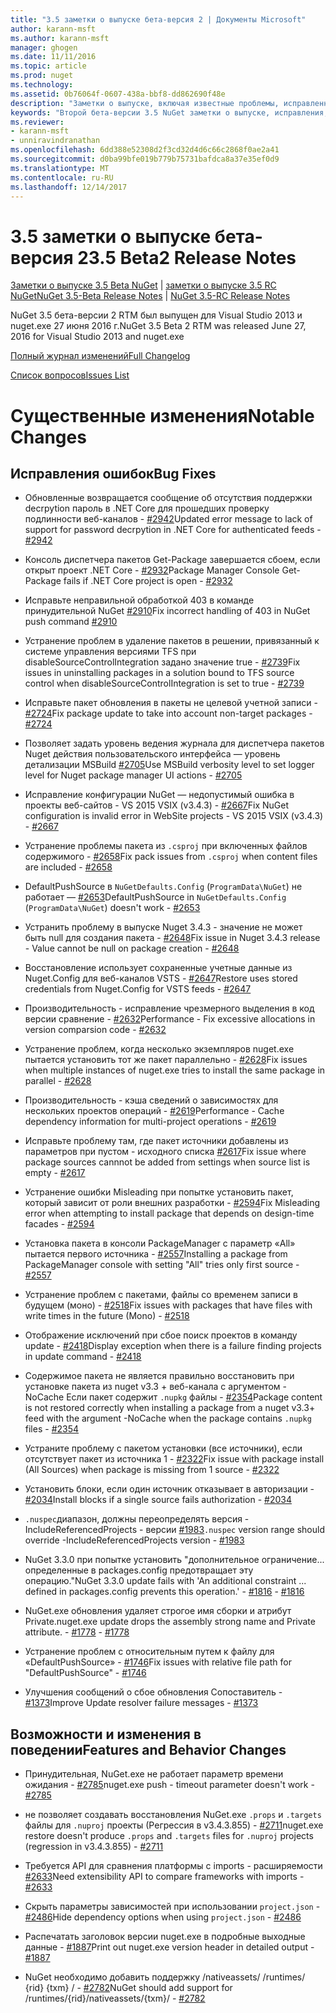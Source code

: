 ```yaml
---
title: "3.5 заметки о выпуске бета-версия 2 | Документы Microsoft"
author: karann-msft
ms.author: karann-msft
manager: ghogen
ms.date: 11/11/2016
ms.topic: article
ms.prod: nuget
ms.technology: 
ms.assetid: 0b76064f-0607-438a-bbf8-dd862690f48e
description: "Заметки о выпуске, включая известные проблемы, исправленные ошибки, добавленные функции и DCR второй бета-версии 3.5 NuGet."
keywords: "Второй бета-версии 3.5 NuGet заметки о выпуске, исправления, известными проблемами, добавлены функции, DCR"
ms.reviewer:
- karann-msft
- unniravindranathan
ms.openlocfilehash: 6dd388e52308d2f3cd32d4d6c66c2868f0ae2a41
ms.sourcegitcommit: d0ba99bfe019b779b75731bafdca8a37e35ef0d9
ms.translationtype: MT
ms.contentlocale: ru-RU
ms.lasthandoff: 12/14/2017
---
```

# <a name="35-beta2-release-notes"></a><span data-ttu-id="c8e44-104">3.5 заметки о выпуске бета-версия 2</span><span class="sxs-lookup"><span data-stu-id="c8e44-104">3.5 Beta2 Release Notes</span></span>

<span data-ttu-id="c8e44-105">[Заметки о выпуске 3.5 Beta NuGet](../release-notes/nuget-3.5-Beta.md) | [заметки о выпуске 3.5 RC NuGet](../release-notes/nuget-3.5-RC.md)</span><span class="sxs-lookup"><span data-stu-id="c8e44-105">[NuGet 3.5-Beta Release Notes](../release-notes/nuget-3.5-Beta.md) | [NuGet 3.5-RC Release Notes](../release-notes/nuget-3.5-RC.md)</span></span>

<span data-ttu-id="c8e44-106">NuGet 3.5 бета-версии 2 RTM был выпущен для Visual Studio 2013 и nuget.exe 27 июня 2016 г.</span><span class="sxs-lookup"><span data-stu-id="c8e44-106">NuGet 3.5 Beta 2 RTM was released June 27, 2016 for Visual Studio 2013 and nuget.exe</span></span>

[<span data-ttu-id="c8e44-107">Полный журнал изменений</span><span class="sxs-lookup"><span data-stu-id="c8e44-107">Full Changelog</span></span>](https://github.com/NuGet/NuGet.Client/compare/release-3.5.0-beta...release-3.5.0-beta2)

[<span data-ttu-id="c8e44-108">Список вопросов</span><span class="sxs-lookup"><span data-stu-id="c8e44-108">Issues List</span></span>](https://github.com/Nuget/Home/issues?q=is%3Aissue+milestone%3A%223.5+Beta2%22+is%3Aclosed)

# <a name="notable-changes"></a><span data-ttu-id="c8e44-109">Существенные изменения</span><span class="sxs-lookup"><span data-stu-id="c8e44-109">Notable Changes</span></span>

## <a name="bug-fixes"></a><span data-ttu-id="c8e44-110">Исправления ошибок</span><span class="sxs-lookup"><span data-stu-id="c8e44-110">Bug Fixes</span></span>

* <span data-ttu-id="c8e44-111">Обновленные возвращается сообщение об отсутствия поддержки decrpytion пароль в .NET Core для прошедших проверку подлинности веб-каналов - [#2942](https://github.com/NuGet/Home/issues/2942)</span><span class="sxs-lookup"><span data-stu-id="c8e44-111">Updated error message to lack of support for password decrpytion in .NET Core for authenticated feeds  - [#2942](https://github.com/NuGet/Home/issues/2942)</span></span>

* <span data-ttu-id="c8e44-112">Консоль диспетчера пакетов Get-Package завершается сбоем, если открыт проект .NET Core - [#2932](https://github.com/NuGet/Home/issues/2932)</span><span class="sxs-lookup"><span data-stu-id="c8e44-112">Package Manager Console Get-Package fails if .NET Core project is open - [#2932](https://github.com/NuGet/Home/issues/2932)</span></span>

* <span data-ttu-id="c8e44-113">Исправьте неправильной обработкой 403 в команде принудительной NuGet [#2910](https://github.com/NuGet/Home/issues/2910)</span><span class="sxs-lookup"><span data-stu-id="c8e44-113">Fix incorrect handling of 403 in NuGet push command [#2910](https://github.com/NuGet/Home/issues/2910)</span></span>

* <span data-ttu-id="c8e44-114">Устранение проблем в удаление пакетов в решении, привязанный к системе управления версиями TFS при disableSourceControlIntegration задано значение true - [#2739](https://github.com/NuGet/Home/issues/2739)</span><span class="sxs-lookup"><span data-stu-id="c8e44-114">Fix issues in uninstalling packages in a solution bound to TFS source control when disableSourceControlIntegration is set to true - [#2739](https://github.com/NuGet/Home/issues/2739)</span></span>

* <span data-ttu-id="c8e44-115">Исправьте пакет обновления в пакеты не целевой учетной записи - [#2724](https://github.com/NuGet/Home/issues/2724)</span><span class="sxs-lookup"><span data-stu-id="c8e44-115">Fix package update to take into account non-target packages - [#2724](https://github.com/NuGet/Home/issues/2724)</span></span>

* <span data-ttu-id="c8e44-116">Позволяет задать уровень ведения журнала для диспетчера пакетов Nuget действия пользовательского интерфейса — уровень детализации MSBuild [#2705](https://github.com/NuGet/Home/issues/2705)</span><span class="sxs-lookup"><span data-stu-id="c8e44-116">Use MSBuild verbosity level to set logger level for Nuget package manager UI actions - [#2705](https://github.com/NuGet/Home/issues/2705)</span></span>

* <span data-ttu-id="c8e44-117">Исправление конфигурации NuGet — недопустимый ошибка в проекты веб-сайтов - VS 2015 VSIX (v3.4.3) - [#2667](https://github.com/NuGet/Home/issues/2667)</span><span class="sxs-lookup"><span data-stu-id="c8e44-117">Fix NuGet configuration is invalid error in WebSite projects - VS 2015 VSIX (v3.4.3) - [#2667](https://github.com/NuGet/Home/issues/2667)</span></span>

* <span data-ttu-id="c8e44-118">Устранение проблемы пакета из `.csproj` при включенных файлов содержимого - [#2658](https://github.com/NuGet/Home/issues/2658)</span><span class="sxs-lookup"><span data-stu-id="c8e44-118">Fix pack issues from `.csproj` when content files are included - [#2658](https://github.com/NuGet/Home/issues/2658)</span></span>

* <span data-ttu-id="c8e44-119">DefaultPushSource в `NuGetDefaults.Config` (`ProgramData\NuGet`) не работает — [#2653](https://github.com/NuGet/Home/issues/2653)</span><span class="sxs-lookup"><span data-stu-id="c8e44-119">DefaultPushSource in `NuGetDefaults.Config` (`ProgramData\NuGet`) doesn't work - [#2653](https://github.com/NuGet/Home/issues/2653)</span></span>

* <span data-ttu-id="c8e44-120">Устранить проблему в выпуске Nuget 3.4.3 - значение не может быть null для создания пакета - [#2648](https://github.com/NuGet/Home/issues/2648)</span><span class="sxs-lookup"><span data-stu-id="c8e44-120">Fix issue in Nuget 3.4.3 release - Value cannot be null on package creation - [#2648](https://github.com/NuGet/Home/issues/2648)</span></span>

* <span data-ttu-id="c8e44-121">Восстановление использует сохраненные учетные данные из Nuget.Config для веб-каналов VSTS - [#2647](https://github.com/NuGet/Home/issues/2647)</span><span class="sxs-lookup"><span data-stu-id="c8e44-121">Restore uses stored credentials from Nuget.Config for VSTS feeds - [#2647](https://github.com/NuGet/Home/issues/2647)</span></span>

* <span data-ttu-id="c8e44-122">Производительность - исправление чрезмерного выделения в код версии сравнение - [#2632](https://github.com/NuGet/Home/issues/2632)</span><span class="sxs-lookup"><span data-stu-id="c8e44-122">Performance - Fix excessive allocations in version comparsion code - [#2632](https://github.com/NuGet/Home/issues/2632)</span></span>

* <span data-ttu-id="c8e44-123">Устранение проблем, когда несколько экземпляров nuget.exe пытается установить тот же пакет параллельно - [#2628](https://github.com/NuGet/Home/issues/2628)</span><span class="sxs-lookup"><span data-stu-id="c8e44-123">Fix issues when multiple instances of nuget.exe tries to install the same package in parallel - [#2628](https://github.com/NuGet/Home/issues/2628)</span></span>

* <span data-ttu-id="c8e44-124">Производительность - кэша сведений о зависимостях для нескольких проектов операций - [#2619](https://github.com/NuGet/Home/issues/2619)</span><span class="sxs-lookup"><span data-stu-id="c8e44-124">Performance - Cache dependency information for multi-project operations - [#2619](https://github.com/NuGet/Home/issues/2619)</span></span>

* <span data-ttu-id="c8e44-125">Исправьте проблему там, где пакет источники добавлены из параметров при пустом - исходного списка [#2617](https://github.com/NuGet/Home/issues/2617)</span><span class="sxs-lookup"><span data-stu-id="c8e44-125">Fix issue where package sources cannnot be added from settings when source list is empty - [#2617](https://github.com/NuGet/Home/issues/2617)</span></span>

* <span data-ttu-id="c8e44-126">Устранение ошибки Misleading при попытке установить пакет, который зависит от роли внешних разработки - [#2594](https://github.com/NuGet/Home/issues/2594)</span><span class="sxs-lookup"><span data-stu-id="c8e44-126">Fix Misleading error when attempting to install package that depends on design-time facades - [#2594](https://github.com/NuGet/Home/issues/2594)</span></span>

* <span data-ttu-id="c8e44-127">Установка пакета в консоли PackageManager с параметр «All» пытается первого источника - [#2557](https://github.com/NuGet/Home/issues/2557)</span><span class="sxs-lookup"><span data-stu-id="c8e44-127">Installing a package from PackageManager console with setting "All" tries only first source - [#2557](https://github.com/NuGet/Home/issues/2557)</span></span>

* <span data-ttu-id="c8e44-128">Устранение проблем с пакетами, файлы со временем записи в будущем (моно) - [#2518](https://github.com/NuGet/Home/issues/2518)</span><span class="sxs-lookup"><span data-stu-id="c8e44-128">Fix issues with packages that have files with write times in the future (Mono) - [#2518](https://github.com/NuGet/Home/issues/2518)</span></span>

* <span data-ttu-id="c8e44-129">Отображение исключений при сбое поиск проектов в команду update - [#2418](https://github.com/NuGet/Home/issues/2418)</span><span class="sxs-lookup"><span data-stu-id="c8e44-129">Display exception when there is a failure finding projects in update command - [#2418](https://github.com/NuGet/Home/issues/2418)</span></span>

* <span data-ttu-id="c8e44-130">Содержимое пакета не является правильно восстановить при установке пакета из nuget v3.3 + веб-канала с аргументом - NoCache Если пакет содержит `.nupkg` файлы - [#2354](https://github.com/NuGet/Home/issues/2354)</span><span class="sxs-lookup"><span data-stu-id="c8e44-130">Package content is not restored correctly when installing a package from a nuget v3.3+ feed with the argument -NoCache when the package contains `.nupkg` files - [#2354](https://github.com/NuGet/Home/issues/2354)</span></span>

* <span data-ttu-id="c8e44-131">Устраните проблему с пакетом установки (все источники), если отсутствует пакет из источника 1 - [#2322](https://github.com/NuGet/Home/issues/2322)</span><span class="sxs-lookup"><span data-stu-id="c8e44-131">Fix issue with package install (All Sources) when package is missing from 1 source - [#2322](https://github.com/NuGet/Home/issues/2322)</span></span>

* <span data-ttu-id="c8e44-132">Установить блоки, если один источник отказывает в авторизации - [#2034](https://github.com/NuGet/Home/issues/2034)</span><span class="sxs-lookup"><span data-stu-id="c8e44-132">Install blocks if a single source fails authorization - [#2034](https://github.com/NuGet/Home/issues/2034)</span></span>

* <span data-ttu-id="c8e44-133">`.nuspec`диапазон, должны переопределять версия - IncludeReferencedProjects - версии [#1983](https://github.com/NuGet/Home/issues/1983)</span><span class="sxs-lookup"><span data-stu-id="c8e44-133">`.nuspec` version range should override -IncludeReferencedProjects version - [#1983](https://github.com/NuGet/Home/issues/1983)</span></span>

* <span data-ttu-id="c8e44-134">NuGet 3.3.0 при попытке установить "дополнительное ограничение... определенные в packages.config предотвращает эту операцию."</span><span class="sxs-lookup"><span data-stu-id="c8e44-134">NuGet 3.3.0 update fails with 'An additional constraint ... defined in packages.config prevents this operation.'</span></span><span data-ttu-id="c8e44-135"> - [#1816](https://github.com/NuGet/Home/issues/1816)</span><span class="sxs-lookup"><span data-stu-id="c8e44-135"> - [#1816](https://github.com/NuGet/Home/issues/1816)</span></span>

* <span data-ttu-id="c8e44-136">NuGet.exe обновления удаляет строгое имя сборки и атрибут Private.</span><span class="sxs-lookup"><span data-stu-id="c8e44-136">nuget.exe update drops the assembly strong name and Private attribute.</span></span><span data-ttu-id="c8e44-137"> - [#1778](https://github.com/NuGet/Home/issues/1778)</span><span class="sxs-lookup"><span data-stu-id="c8e44-137"> - [#1778](https://github.com/NuGet/Home/issues/1778)</span></span>

* <span data-ttu-id="c8e44-138">Устранение проблем с относительным путем к файлу для «DefaultPushSource» - [#1746](https://github.com/NuGet/Home/issues/1746)</span><span class="sxs-lookup"><span data-stu-id="c8e44-138">Fix issues with relative file path for "DefaultPushSource" - [#1746](https://github.com/NuGet/Home/issues/1746)</span></span>

* <span data-ttu-id="c8e44-139">Улучшения сообщений о сбое обновления Сопоставитель - [#1373](https://github.com/NuGet/Home/issues/1373)</span><span class="sxs-lookup"><span data-stu-id="c8e44-139">Improve Update resolver failure messages - [#1373](https://github.com/NuGet/Home/issues/1373)</span></span>

## <a name="features-and-behavior-changes"></a><span data-ttu-id="c8e44-140">Возможности и изменения в поведении</span><span class="sxs-lookup"><span data-stu-id="c8e44-140">Features and Behavior Changes</span></span>

* <span data-ttu-id="c8e44-141">Принудительная, NuGet.exe не работает параметр времени ожидания - [#2785](https://github.com/NuGet/Home/issues/2785)</span><span class="sxs-lookup"><span data-stu-id="c8e44-141">nuget.exe push - timeout parameter doesn't work  - [#2785](https://github.com/NuGet/Home/issues/2785)</span></span>

* <span data-ttu-id="c8e44-142">не позволяет создавать восстановления NuGet.exe `.props` и `.targets` файлы для `.nuproj` проекты (Регрессия в v3.4.3.855) - [#2711](https://github.com/NuGet/Home/issues/2711)</span><span class="sxs-lookup"><span data-stu-id="c8e44-142">nuget.exe restore doesn't produce `.props` and `.targets` files for `.nuproj` projects (regression in v3.4.3.855) - [#2711](https://github.com/NuGet/Home/issues/2711)</span></span>

* <span data-ttu-id="c8e44-143">Требуется API для сравнения платформы с imports - расширяемости [#2633](https://github.com/NuGet/Home/issues/2633)</span><span class="sxs-lookup"><span data-stu-id="c8e44-143">Need extensibility API to compare frameworks with imports - [#2633](https://github.com/NuGet/Home/issues/2633)</span></span>

* <span data-ttu-id="c8e44-144">Скрыть параметры зависимостей при использовании `project.json`  -  [#2486](https://github.com/NuGet/Home/issues/2486)</span><span class="sxs-lookup"><span data-stu-id="c8e44-144">Hide dependency options when using `project.json` - [#2486](https://github.com/NuGet/Home/issues/2486)</span></span>

* <span data-ttu-id="c8e44-145">Распечатать заголовок версии nuget.exe в подробные выходные данные - [#1887](https://github.com/NuGet/Home/issues/1887)</span><span class="sxs-lookup"><span data-stu-id="c8e44-145">Print out nuget.exe version header in detailed output - [#1887](https://github.com/NuGet/Home/issues/1887)</span></span>

* <span data-ttu-id="c8e44-146">NuGet необходимо добавить поддержку /nativeassets/ /runtimes/ {rid} {txm} / - [#2782](https://github.com/NuGet/Home/issues/2782)</span><span class="sxs-lookup"><span data-stu-id="c8e44-146">NuGet should add support for /runtimes/{rid}/nativeassets/{txm}/ - [#2782](https://github.com/NuGet/Home/issues/2782)</span></span>